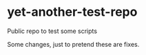 # yet-another-test-repo
Public repo to test some scripts

Some changes, just to pretend these are fixes.